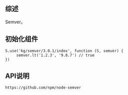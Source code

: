 ## 综述

Semver。

## 初始化组件
		
    S.use('kg/semver/3.0.1/index', function (S, semver) {
         semver.lt('1.2.3', '9.8.7') // true
    })

## API说明

    https://github.com/npm/node-semver